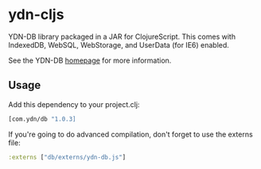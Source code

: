 # ydn-cljs

YDN-DB library packaged in a JAR for ClojureScript. This comes with
IndexedDB, WebSQL, WebStorage, and UserData (for IE6) enabled.

See the YDN-DB [homepage](http://dev.yathit.com/) for more information.

## Usage

Add this dependency to your project.clj:
```clj
[com.ydn/db "1.0.3]
```

If you're going to do advanced compilation, don't forget to use the externs file:
```clj
:externs ["db/externs/ydn-db.js"]
```
